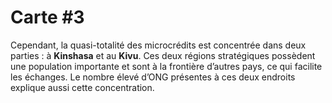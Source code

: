 Carte #3
========

Cependant, la quasi-totalité des microcrédits est concentrée dans deux parties : à **Kinshasa** et au **Kivu**.
Ces deux régions stratégiques possèdent une population importante et sont à la frontière d’autres pays, ce qui facilite les échanges. Le nombre élevé d’ONG présentes à ces deux endroits explique aussi cette concentration.
